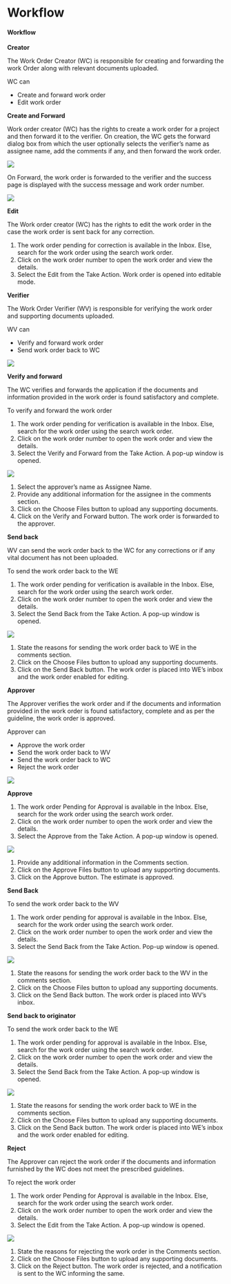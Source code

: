 # Workflow

#### Workflow <a href="#_fbeowvp9lsza" id="_fbeowvp9lsza"></a>

**Creator**

The Work Order Creator (WC) is responsible for creating and forwarding the work Order along with relevant documents uploaded.

WC can

* Create and forward work order
* Edit work order

**Create and Forward**

Work order creator (WC) has the rights to create a work order for a project and then forward it to the verifier. On creation, the WC gets the forward dialog box from which the user optionally selects the verifier’s name as assignee name, add the comments if any, and then forward the work order.

![](<../../../../.gitbook/assets/0 (8).png>)

On Forward, the work order is forwarded to the verifier and the success page is displayed with the success message and work order number.

![](<../../../../.gitbook/assets/1 (6).png>)

**Edit**

The Work order creator (WC) has the rights to edit the work order in the case the work order is sent back for any correction.

1. The work order pending for correction is available in the Inbox. Else, search for the work order using the search work order.
2. Click on the work order number to open the work order and view the details.
3. Select the Edit from the Take Action. Work order is opened into editable mode.

**Verifier**

The Work Order Verifier (WV) is responsible for verifying the work order and supporting documents uploaded.

WV can

* Verify and forward work order
* Send work order back to WC

![](<../../../../.gitbook/assets/2 (8).png>)

**Verify and forward**

The WC verifies and forwards the application if the documents and information provided in the work order is found satisfactory and complete.

To verify and forward the work order

1. The work order pending for verification is available in the Inbox. Else, search for the work order using the search work order.
2. Click on the work order number to open the work order and view the details.
3. Select the Verify and Forward from the Take Action. A pop-up window is opened.

![](<../../../../.gitbook/assets/3 (7).png>)

1. Select the approver’s name as Assignee Name.
2. Provide any additional information for the assignee in the comments section.
3. Click on the Choose Files button to upload any supporting documents.
4. Click on the Verify and Forward button. The work order is forwarded to the approver.

**Send back**

WV can send the work order back to the WC for any corrections or if any vital document has not been uploaded.

To send the work order back to the WE

1. The work order pending for verification is available in the Inbox. Else, search for the work order using the search work order.
2. Click on the work order number to open the work order and view the details.
3. Select the Send Back from the Take Action. A pop-up window is opened.

![](<../../../../.gitbook/assets/4 (8).png>)

1. State the reasons for sending the work order back to WE in the comments section.
2. Click on the Choose Files button to upload any supporting documents.
3. Click on the Send Back button. The work order is placed into WE’s inbox and the work order enabled for editing.

**Approver**

The Approver verifies the work order and if the documents and information provided in the work order is found satisfactory, complete and as per the guideline, the work order is approved.

Approver can

* Approve the work order
* Send the work order back to WV
* Send the work order back to WC
* Reject the work order

![](<../../../../.gitbook/assets/5 (9).png>)

**Approve**

1. The work order Pending for Approval is available in the Inbox. Else, search for the work order using the search work order.
2. Click on the work order number to open the work order and view the details.
3. Select the Approve from the Take Action. A pop-up window is opened.

![](<../../../../.gitbook/assets/6 (9).png>)

1. Provide any additional information in the Comments section.
2. Click on the Approve Files button to upload any supporting documents.
3. Click on the Approve button. The estimate is approved.

**Send Back**

To send the work order back to the WV

1. The work order pending for approval is available in the Inbox. Else, search for the work order using the search work order.
2. Click on the work order number to open the work order and view the details.
3. Select the Send Back from the Take Action. Pop-up window is opened.

![](<../../../../.gitbook/assets/7 (7).png>)

1. State the reasons for sending the work order back to the WV in the comments section.
2. Click on the Choose Files button to upload any supporting documents.
3. Click on the Send Back button. The work order is placed into WV’s inbox.

**Send back to originator**

To send the work order back to the WE

1. The work order pending for approval is available in the Inbox. Else, search for the work order using the search work order.
2. Click on the work order number to open the work order and view the details.
3. Select the Send Back from the Take Action. A pop-up window is opened.

![](<../../../../.gitbook/assets/8 (8).png>)

1. State the reasons for sending the work order back to WE in the comments section.
2. Click on the Choose Files button to upload any supporting documents.
3. Click on the Send Back button. The work order is placed into WE’s inbox and the work order enabled for editing.

**Reject**

The Approver can reject the work order if the documents and information furnished by the WC does not meet the prescribed guidelines.

To reject the work order

1. The work order Pending for Approval is available in the Inbox. Else, search for the work order using the search work order.
2. Click on the work order number to open the work order and view the details.
3. Select the Edit from the Take Action. A pop-up window is opened.

![](<../../../../.gitbook/assets/9 (8).png>)

1. State the reasons for rejecting the work order in the Comments section.
2. Click on the Choose Files button to upload any supporting documents.
3. Click on the Reject button. The work order is rejected, and a notification is sent to the WC informing the same.
